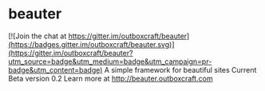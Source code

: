 # beauter

[![Join the chat at https://gitter.im/outboxcraft/beauter](https://badges.gitter.im/outboxcraft/beauter.svg)](https://gitter.im/outboxcraft/beauter?utm_source=badge&utm_medium=badge&utm_campaign=pr-badge&utm_content=badge)
A simple framework for beautiful sites
Current Beta version 0.2
Learn more at http://beauter.outboxcraft.com
